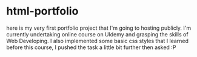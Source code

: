 # html-portfolio
here is my very first portfolio project that I'm going to hosting publicly. I'm currently undertaking online course on Uldemy and grasping the skills of Web Developing. I also implemented some basic css styles that I learned before this course, I pushed the task a little bit further then asked :P
